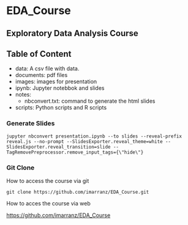 # EDA_Course


## Exploratory Data Analysis Course

## Table of Content

  * data: A csv file with data.
  * documents: pdf files 
  * images: images for presentation
  * ipynb: Jupyter notebbok and slides
  * notes: 
    * nbconvert.txt: command to generate the html slides
  * scripts: Python scripts and R scripts
  

### Generate Slides

```
jupyter nbconvert presentation.ipynb --to slides --reveal-prefix reveal.js --no-prompt --SlidesExporter.reveal_theme=white --SlidesExporter.reveal_transition=slide --TagRemovePreprocessor.remove_input_tags={\"hide\"}
```

### Git Clone

How to access the course via git

```
git clone https://github.com/imarranz/EDA_Course.git
```

How to acces the course via web

https://github.com/imarranz/EDA_Course
